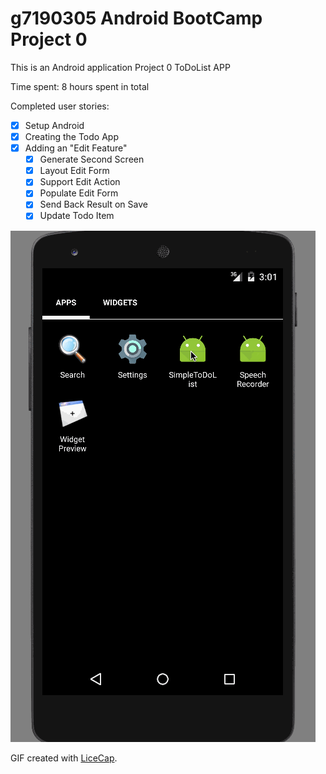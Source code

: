 # g7190305 Android BootCamp Project 0

This is an Android application Project 0 ToDoList APP 

Time spent: 8 hours spent in total

Completed user stories:
  * [x] Setup Android
  * [x] Creating the Todo App
  * [x] Adding an "Edit Feature"
    * [x] Generate Second Screen
    * [x] Layout Edit Form
    * [x] Support Edit Action
    * [x] Populate Edit Form
    * [x] Send Back Result on Save
    * [x] Update Todo Item

![Video Walkthrough](Demo.gif)

GIF created with [LiceCap](http://www.cockos.com/licecap/).
